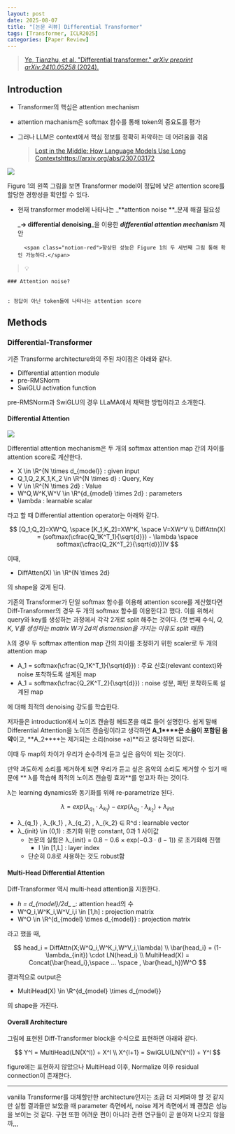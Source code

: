 ```yaml
---
layout: post
date: 2025-08-07
title: "[논문 리뷰] Differential Transformer"
tags: [Transformer, ICLR2025]
categories: [Paper Review]
---
```


> [Ye, Tianzhu, et al. "Differential transformer." ](https://arxiv.org/abs/2410.05258)[_arXiv preprint arXiv:2410.05258_](https://arxiv.org/abs/2410.05258)[ (2024).](https://arxiv.org/abs/2410.05258)



## Introduction

- Transformer의 핵심은 attention mechanism
- attention machanism은 softmax 함수를 통해 token의 중요도를 평가
- 그러나 LLM은 context에서 핵심 정보를 정확히 파악하는 데 어려움을 겪음

	> [Lost in the Middle: How Language Models Use Long Contextshttps://arxiv.org/abs/2307.03172](https://arxiv.org/abs/2307.03172)


![](https://prod-files-secure.s3.us-west-2.amazonaws.com/542b861c-36a8-4051-84e5-8804b6728dba/9083ea56-691a-4752-ae26-47f403431ac8/image.png?X-Amz-Algorithm=AWS4-HMAC-SHA256&X-Amz-Content-Sha256=UNSIGNED-PAYLOAD&X-Amz-Credential=ASIAZI2LB466VBFZGGB6%2F20251002%2Fus-west-2%2Fs3%2Faws4_request&X-Amz-Date=20251002T070127Z&X-Amz-Expires=3600&X-Amz-Security-Token=IQoJb3JpZ2luX2VjEI7%2F%2F%2F%2F%2F%2F%2F%2F%2F%2FwEaCXVzLXdlc3QtMiJGMEQCIDYxiF%2BVs8LMoE3hNLw5u2LlzR6NKKe294v66AODZTCjAiA71C0iqgMKTmZaYMU%2B9U%2FfyQysokmQ6kS7SmdE0yr99ir%2FAwgnEAAaDDYzNzQyMzE4MzgwNSIMhgsYrO82w0T6dPZSKtwD1k%2FFbhlV1v6J1YFgNTEXuG4YR1vIxFsuMmQS%2FKp%2FoR5TeLanp25XjRiFieIcEpzuZ0kOC9wIo%2FNlto1jmcIO7nITybzA%2BAZL%2Bo%2FXMH3Irw5WchA5t2zlPBzgLp%2BGLDl5QjrFPeq8ezBiKoalkSlULZuHb7luoW6LW4z8V2XbQsaYGKLBglgOz3lsTHyrKUNDojsUD1j6W2aKLMH%2FiiG%2BCSX6Zn%2FuEmDjzdOsp655JjpMfXnxe4WlTaNdTuMUfnCcnxSsyRx8AdhPQ5Yv6pB3A9cNiPrY27I%2BUPQFwmHZTtsqDdNz7AgZ3XOW5uaBI1RxH7nHQA5Doc9tActjJYoq49RCzbnmXI5FoxO1e8sUTW1%2BhFk8WYoCQo06DmOUvlT7QM199UtLDR0OeLtYO%2FniCxnpQWAaVeU9ustLEONQg9qo5oEqJDu%2FBaHkTaCo4T69yJ0sSmR1TdWF8UHRUMBMC2x9M9QiBkX0tZANi5nAiAL2SW7AaPDg4o2PxeIVqzVDw6XGzX4F%2BlTDwF58gkWSUg3t9SrqA80T9exSb2FG6iTKPlDzSyTl0pCdAjGX1Jxi4s7uSjfAyO8p%2B7p2AaQ%2BFDD2pnqNoSVehFGJqJamzI9sMaIUDtyko0B%2FYTQwtKL4xgY6pgHhzcg21Ogx%2FnviB1YTkjvV3fQjRly82I8NvKaexF3t7yOJzKrguYlXi9UG%2BYk2EK14Y2evm%2Fh1rz9xoAjd4zlxfm1x2dlMb2VX8Y5yBWxJMMALR7zFm6Mn2x8iQ9ZzeZrlaqklNEqiYVo8A3ZILA3ogrOudeo6EpKShKOcvsPHpUdTAnR2XJVt8ArbByUPNxV7QNKYlXAFjhc8o75gXfHuDn9c5meX&X-Amz-Signature=bd3847ea9ab4b0e7cf44e2a45db60727fa36a78ccf5360c742ac11bd432129bc&X-Amz-SignedHeaders=host&x-amz-checksum-mode=ENABLED&x-id=GetObject)


Figure 1의 왼쪽 그림을 보면 Transformer model이 정답에 낮은 attention score를 할당한 경향성을 확인할 수 있다.

- 현재 transformer model에 나타나는 _**attention noise **_문제 해결 필요성

	_**→ differential denoising**_을 이용한 _**differential attention mechanism**_ 제안


		<span class="notion-red">향상된 성능은 Figure 1의 두 세번째 그림 통해 확인 가능하다.</span>


> 💡 


	### Attention noise?


	: 정답이 아닌 token들에 나타나는 attention score



## Methods



### Differential-Transformer


기존 Transforme architecture와의 주된 차이점은 아래와 같다.

- Differential attention module
- pre-RMSNorm
- SwiGLU activation function

pre-RMSNorm과 SwiGLU의 경우 LLaMA에서 채택한 방법이라고 소개한다.



#### Differential Attention


![](https://prod-files-secure.s3.us-west-2.amazonaws.com/542b861c-36a8-4051-84e5-8804b6728dba/116d70b2-1963-4810-9167-f4c7d8a06e8f/image.png?X-Amz-Algorithm=AWS4-HMAC-SHA256&X-Amz-Content-Sha256=UNSIGNED-PAYLOAD&X-Amz-Credential=ASIAZI2LB466VBFZGGB6%2F20251002%2Fus-west-2%2Fs3%2Faws4_request&X-Amz-Date=20251002T070127Z&X-Amz-Expires=3600&X-Amz-Security-Token=IQoJb3JpZ2luX2VjEI7%2F%2F%2F%2F%2F%2F%2F%2F%2F%2FwEaCXVzLXdlc3QtMiJGMEQCIDYxiF%2BVs8LMoE3hNLw5u2LlzR6NKKe294v66AODZTCjAiA71C0iqgMKTmZaYMU%2B9U%2FfyQysokmQ6kS7SmdE0yr99ir%2FAwgnEAAaDDYzNzQyMzE4MzgwNSIMhgsYrO82w0T6dPZSKtwD1k%2FFbhlV1v6J1YFgNTEXuG4YR1vIxFsuMmQS%2FKp%2FoR5TeLanp25XjRiFieIcEpzuZ0kOC9wIo%2FNlto1jmcIO7nITybzA%2BAZL%2Bo%2FXMH3Irw5WchA5t2zlPBzgLp%2BGLDl5QjrFPeq8ezBiKoalkSlULZuHb7luoW6LW4z8V2XbQsaYGKLBglgOz3lsTHyrKUNDojsUD1j6W2aKLMH%2FiiG%2BCSX6Zn%2FuEmDjzdOsp655JjpMfXnxe4WlTaNdTuMUfnCcnxSsyRx8AdhPQ5Yv6pB3A9cNiPrY27I%2BUPQFwmHZTtsqDdNz7AgZ3XOW5uaBI1RxH7nHQA5Doc9tActjJYoq49RCzbnmXI5FoxO1e8sUTW1%2BhFk8WYoCQo06DmOUvlT7QM199UtLDR0OeLtYO%2FniCxnpQWAaVeU9ustLEONQg9qo5oEqJDu%2FBaHkTaCo4T69yJ0sSmR1TdWF8UHRUMBMC2x9M9QiBkX0tZANi5nAiAL2SW7AaPDg4o2PxeIVqzVDw6XGzX4F%2BlTDwF58gkWSUg3t9SrqA80T9exSb2FG6iTKPlDzSyTl0pCdAjGX1Jxi4s7uSjfAyO8p%2B7p2AaQ%2BFDD2pnqNoSVehFGJqJamzI9sMaIUDtyko0B%2FYTQwtKL4xgY6pgHhzcg21Ogx%2FnviB1YTkjvV3fQjRly82I8NvKaexF3t7yOJzKrguYlXi9UG%2BYk2EK14Y2evm%2Fh1rz9xoAjd4zlxfm1x2dlMb2VX8Y5yBWxJMMALR7zFm6Mn2x8iQ9ZzeZrlaqklNEqiYVo8A3ZILA3ogrOudeo6EpKShKOcvsPHpUdTAnR2XJVt8ArbByUPNxV7QNKYlXAFjhc8o75gXfHuDn9c5meX&X-Amz-Signature=96700521b27987837fe8319308b7d4c8676058c8e06a88701ca62fae2a193a4c&X-Amz-SignedHeaders=host&x-amz-checksum-mode=ENABLED&x-id=GetObject)


Differential attention mechanism은 두 개의 softmax attention map 간의 차이를 attention score로 계산한다.

- X \in \R^{N \times d\_{model}} : given input
- Q\_1,Q\_2,K\_1,K\_2 \in \R^{N \times d} : Query, Key
- V \in \R^{N \times 2d} : Value
- W^Q,W^K,W^V \in \R^{d\_{model} \times 2d} : parameters
- \lambda : learnable scalar

라고 할 때 Differential attention operator는 아래와 같다.


$$
[Q_1;Q_2]=XW^Q, \space [K_1;K_2]=XW^K, \space V=XW^V \\
DiffAttn(X) = (softmax(\cfrac{Q_1K^T_1}{\sqrt{d}}) - \lambda \space softmax(\cfrac{Q_2K^T_2}{\sqrt{d}}))V
$$


이때,

- DiffAtten(X) \in \R^{N \times 2d}

의 shape을 갖게 된다.


기존의 Transformer가 단일 softmax 함수를 이용해 attention score를 계산했다면 Diff-Transformer의 경우 두 개의 softmax 함수를 이용한다고 했다. 이를 위해서 query와 key를 생성하는 과정에서 각각 2개로 split 해주는 것이다. <span class="notion-red">(첫 번째 수식, </span><span class="notion-red">_Q, K, V를 생성하는 matrix W가 2d의 dismension을 가지는 이유도 split 때문_</span><span class="notion-red">)</span>


 λ의 경우 두 softmax attention map 간의 차이를 조정하기 위한 scaler로 두 개의 attention map

- A\_1 = softmax(\cfrac{Q\_1K^T\_1}{\sqrt{d}}) : 주요 신호(relevant context)와 noise 포착하도록 설계된 map
- A\_1 = softmax(\cfrac{Q\_2K^T\_2}{\sqrt{d}}) : noise 성분, 패턴 포착하도록 설계된 map 

에 대해 최적의 denoising 강도를 학습한다.


저자들은 introduction에서 노이즈 캔슬링 헤드폰을 예로 들어 설명한다. 쉽게 말해 Differential Attention을 노이즈 캔슬링이라고 생각하면 **A\_1****은 소음이 포함된 음악**이고, **A\_2****는 제거되는 소리(noise +a)**라고 생각하면 되겠다. 


이때 두 map의 차이가 우리가 순수하게 듣고 싶은 음악이 되는 것이다. 


만약 과도하게 소리를 제거하게 되면 우리가 듣고 싶은 음악의 소리도 제거할 수 있기 때문에 ** λ를 학습해 최적의 노이즈 캔슬링 효과**를 얻고자 하는 것이다.


λ는 learning dynamics와 동기화를 위해 re-parametrize 된다.


$$
\lambda = exp(\lambda_{q_1} \cdot \lambda_{k_1}) - exp(\lambda_{q_2} \cdot \lambda_{k_2}) + \lambda_{init}
$$

- λ\_{q\_1} , λ\_{k\_1} , λ\_{q\_2} , λ\_{k\_2} ∈ R^d : learnable vector
- λ\_{init} \in (0,1) : 초기화 위한 constant, 0과 1 사이값
	- 논문의 실험은 λ\_{init} = 0.8 − 0.6 × exp(−0.3 · (l − 1)) 로 초기화해 진행
		- l \in [1,L] : layer index
	- 단순히 0.8로 사용하는 것도 robust함


#### **Multi-Head Differential Attention**


Diff-Transformer 역시 multi-head attention을 지원한다.

- _h = d\_{model}/2d__ _: attention head의 수
- W^Q\_i,W^K\_i,W^V\_i,i \in [1,h] : projection matrix
- W^O \in \R^{d\_{model} \times d\_{model}} : projection matrix

라고 했을 때,


$$
head_i = DiffAttn(X;W^Q_i,W^K_i,W^V_i,\lambda) \\
\bar{head_i} = (1-\lambda_{init}) \cdot LN(head_i) \\
MultiHead(X) = Concat(\bar{head_i},\space ... \space , \bar{head_h})W^O
$$


결과적으로 output은

- MultiHead(X) \in \R^{d\_{model} \times d\_{model}}

의 shape을 가진다.



#### Overall Architecture


그림에 표현된 Diff-Transformer block을 수식으로 표현하면 아래와 같다.


$$
Y^l = MultiHead(LN(X^l)) + X^l \\
X^{l+1} = SwiGLU(LN(Y^l)) + Y^l
$$


figure에는 표현하지 않았으나 MultiHead 이후, Normalize 이후 residual connection이 존재한다.


---


vanilla Transformer를 대체할만한 architecture인지는 조금 더 지켜봐야 할 것 같지만 실험 결과들만 보았을 때 parameter 측면에서, noise 제거 측면에서 꽤 괜찮은 성능을 보이는 것 같다. 구현 또한 어려운 편이 아니라 관련 연구들이 곧 쏟아져 나오지 않을까,,,

